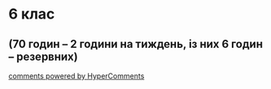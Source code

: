 <div id="hypercomments_widget" class="js-hypercomments-widget invisible"></div>

# 6 клас

## (70 годин – 2 години на тиждень, із них 6 годин – резервних)

<div class="js-hypercomments-container">
<a href="http://hypercomments.com" class="hc-link" title="comments widget">comments powered by HyperComments</a>
</div>